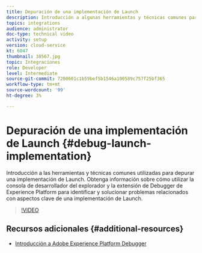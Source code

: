 ```yaml
---
title: Depuración de una implementación de Launch
description: Introducción a algunas herramientas y técnicas comunes para depurar una implementación de Launch. Obtenga información sobre cómo utilizar la consola de desarrollador del explorador y la extensión de Debugger de Experience Platform para identificar y solucionar problemas relacionados con aspectos clave de una implementación de Launch.
topics: integrations
audience: administrator
doc-type: technical video
activity: setup
version: cloud-service
kt: 6047
thumbnail: 38567.jpg
topic: Integraciones
role: Developer
level: Intermediate
source-git-commit: 7200601c1b59bef5b1546a100589c757f25bf365
workflow-type: tm+mt
source-wordcount: '99'
ht-degree: 3%

---
```



# Depuración de una implementación de Launch {#debug-launch-implementation}

Introducción a las herramientas y técnicas comunes utilizadas para depurar una implementación de Launch. Obtenga información sobre cómo utilizar la consola de desarrollador del explorador y la extensión de Debugger de Experience Platform para identificar y solucionar problemas relacionados con aspectos clave de una implementación de Launch.

>[!VIDEO](https://video.tv.adobe.com/v/38567?quality=12&learn=on)

## Recursos adicionales {#additional-resources}

* [Introducción a Adobe Experience Platform Debugger](https://experienceleague.adobe.com/docs/debugger-learn/tutorials/experience-platform-debugger/introduction-to-the-experience-platform-debugger.html)
